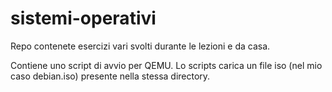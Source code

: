 # sistemi-operativi
Repo contenete esercizi vari svolti durante le lezioni e da casa.

Contiene uno script di avvio per QEMU. 
Lo scripts carica un file iso (nel mio caso debian.iso) presente nella stessa directory.